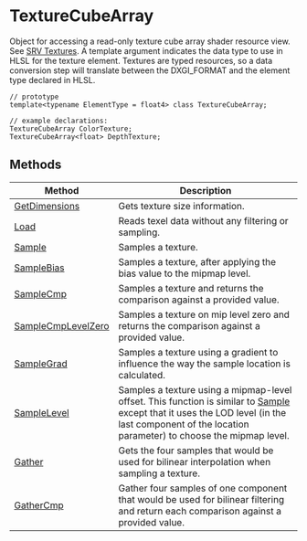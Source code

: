 # TextureCubeArray

Object for accessing a read-only texture cube array shader resource view.  See [SRV Textures](hlsl-resource-objects.md#srv-textures).
A template argument indicates the data type to use in HLSL for the texture element.
Textures are typed resources, so a data conversion step will translate between the DXGI_FORMAT and the element type declared in HLSL.

```HLSL
// prototype
template<typename ElementType = float4> class TextureCubeArray;

// example declarations:
TextureCubeArray ColorTexture;
TextureCubeArray<float> DepthTexture;
```

## Methods

| Method | Description |
| - | - |
| [GetDimensions](hlsl-method-getDimensions.md) | Gets texture size information. |
| [Load](hlsl-method-load.md) | Reads texel data without any filtering or sampling. |
| [Sample](hlsl-method-sample.md) | Samples a texture. |
| [SampleBias](hlsl-method-sampleBias.md) | Samples a texture, after applying the bias value to the mipmap level. |
| [SampleCmp](hlsl-method-sampleCmp-separated.md) | Samples a texture and returns the comparison against a provided value. |
| [SampleCmpLevelZero](hlsl-method-sampleCmpLevelZero.md) | Samples a texture on mip level zero and returns the comparison against a provided value. |
| [SampleGrad](hlsl-method-sampleGrad.md) | Samples a texture using a gradient to influence the way the sample location is calculated. |
| [SampleLevel](hlsl-method-sampleLevel.md) | Samples a texture using a mipmap-level offset.  This function is similar to [Sample](hlsl-method-sample.md) except that it uses the LOD level (in the last component of the location parameter) to choose the mipmap level. |
| [Gather](hlsl-method-gather.md) | Gets the four samples that would be used for bilinear interpolation when sampling a texture. |
| [GatherCmp](hlsl-method-gatherCmp.md) | Gather four samples of one component that would be used for bilinear filtering and return each comparison against a provided value. |